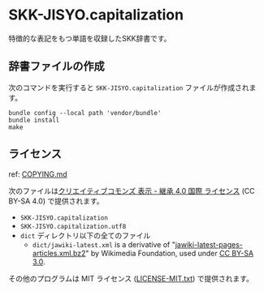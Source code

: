 # SKK-JISYO.capitalization

特徴的な表記をもつ単語を収録したSKK辞書です。

## 辞書ファイルの作成

次のコマンドを実行すると `SKK-JISYO.capitalization` ファイルが作成されます。

```
bundle config --local path 'vendor/bundle'
bundle install
make
```

## ライセンス

ref: [COPYING.md](./COPYING.md)

次のファイルは[クリエイティブコモンズ 表示 - 継承 4.0 国際 ライセンス](https://creativecommons.org/licenses/by-sa/4.0/) (CC BY-SA 4.0) で提供されます。

* `SKK-JISYO.capitalization`
* `SKK-JISYO.capitalization.utf8`
* `dict` ディレクトリ以下の全てのファイル
  * `dict/jawiki-latest.xml` is a derivative of
    "[jawiki-latest-pages-articles.xml.bz2](https://dumps.wikimedia.org/jawiki/latest/)" by Wikimedia Foundation,
    used under [CC BY-SA 3.0](https://creativecommons.org/licenses/by-sa/3.0/).

その他のプログラムは MIT ライセンス ([LICENSE-MIT.txt](./LICENSE-MIT.txt)) で提供されます。
